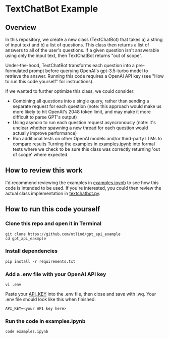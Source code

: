 # TextChatBot Example
## Overview
In this repository, we create a new class (TextChatBot) that takes a) a string of input text and b) a list of questions. This class then returns a list of answers to all of the user's questions. If a given question isn't answerable using only the input text, then TextChatBot returns "out of scope".

Under-the-hood, TextChatBot transforms each question into a pre-formulated prompt before querying OpenAI's gpt-3.5-turbo model to retrieve the answer. Running this code requires a OpenAI API key (see "How to run this code yourself" for instructions).

If we wanted to further optimize this class, we could consider:
- Combining all questions into a single query, rather than sending a separate request for each question (note: this approach would make us more likely to hit OpenAI's 2048 token limit, and may make it more difficult to parse GPT's output)
- Using asyncio to run each question request asyncronously (note: it's unclear whether spawning a new thread for each question would actually improve performance)
- Run additional tests on other OpenAI models and/or third-party LLMs to compare results
  Turning the examples in [examples.ipynb](https://github.com/ntlind/gpt_api_example/blob/main/examples.ipynb) into formal tests where we check to be sure this class was correctly returning 'out of scope' where expected.

## How to review this work

I'd recommend reviewing the examples in [examples.ipynb](https://github.com/ntlind/gpt_api_example/blob/main/examples.ipynb) to see how this code is intended to be used. If you're interested, you could then review the actual class implementation in [textchatbot.py](https://github.com/ntlind/gpt_api_example/blob/main/textchatbot/textchatbot.py).

## How to run this code yourself

### Clone this repo and open it in Terminal

```
git clone https://github.com/ntlind/gpt_api_example
cd gpt_api_eaxmple
```

### Install dependencies
```
pip install -r requirements.txt
```

### Add a .env file with your OpenAI API key
```
vi .env
```

Paste your [API_KEY](https://platform.openai.com/account/api-keys) into the .env file, then close and save with :wq. Your .env file should look like this when finished:

```
API_KEY=<your API key here>
```

### Run the code in examples.ipynb
```
code examples.ipynb
```

